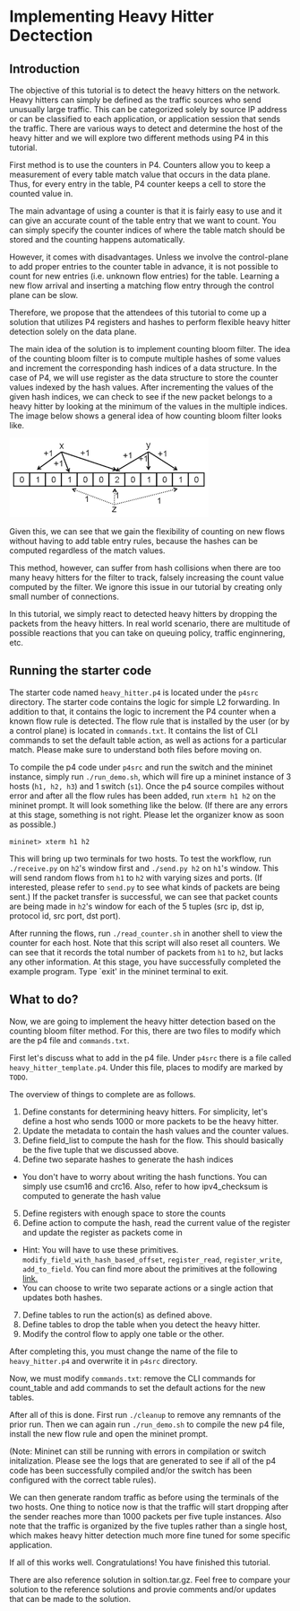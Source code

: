 # Implementing Heavy Hitter Dectection

## Introduction

The objective of this tutorial is to detect the heavy hitters on the network.
Heavy hitters can simply be defined as the traffic sources who send unusually large traffic. This can be categorized solely by source IP address or can be classified to each application, or application session that sends the traffic.
There are various ways to detect and determine the host of the heavy hitter and we will explore two different methods using P4 in this tutorial.

First method is to use the counters in P4. Counters allow you to keep a measurement of every table match value that occurs in the data plane.
Thus, for every entry in the table, P4 counter keeps a cell to store the counted value in.

The main advantage of using a counter is that it is fairly easy to use and it can give an accurate count of the table entry that we want to count. You can simply specify the counter indices of where the table match should be stored and the counting happens automatically.

However, it comes with disadvantages. Unless we involve the control-plane to add proper entries to the counter table in advance, it is not possible to count for new entries (i.e. unknown flow entries) for the table. Learning a new flow arrival and inserting a matching flow entry through the control plane can be slow.

Therefore, we propose that the attendees of this tutorial to come up a solution that utilizes P4 registers and hashes to perform flexible heavy hitter detection solely on the data plane.

The main idea of the solution is to implement counting bloom filter. The idea of the counting bloom filter is to compute multiple hashes of some values and increment the corresponding hash indices of a data structure. In the case of P4, we will use register as the data structure to store the counter values indexed by the hash values. After incrementing the values of the given hash indices,
we can check to see if the new packet belongs to a heavy hitter by looking at the minimum of the values in the multiple indices. The image below shows a general idea of how counting bloom filter looks like.

![Alt text](images/counting_bloom_filter.png?raw=true "Counting Bloom Filter")

Given this, we can see that we gain the flexibility of counting on new flows without having to add table entry rules, because the hashes can be computed regardless of the match values.

This method, however, can suffer from hash collisions when there are too many heavy hitters for the filter to track, falsely increasing the count value computed by the filter. We ignore this issue in our tutorial by creating only small number of connections.

In this tutorial, we simply react to detected heavy hitters by dropping the packets from the heavy hitters. In real world scenario, there are multitude of possible reactions that you can take on queuing policy, traffic enginnering, etc.

## Running the starter code

The starter code named `heavy_hitter.p4` is located under the `p4src` directory. The starter code contains the logic for simple L2 forwarding. In addition to that, it contains the logic to increment the P4 counter when a known flow rule is detected. The flow rule that is installed by the user (or by a control plane) is located in `commands.txt`. It contains the list of CLI commands to set the default table action, as well as actions for a particular match. Please make sure to understand both files before moving on.

To compile the p4 code under `p4src` and run the switch and the mininet instance, simply run `./run_demo.sh`, which will fire up a mininet instance of 3 hosts (`h1, h2, h3`) and 1 switch (`s1`).
Once the p4 source compiles without error and after all the flow rules has been added, run `xterm h1 h2` on the mininet prompt. It will look something like the below. (If there are any errors at this stage, something is not right. Please let the organizer know as soon as possible.)

```
mininet> xterm h1 h2
```

This will bring up two terminals for two hosts. To test the workflow, run `./receive.py` on `h2`'s window first and `./send.py h2` on `h1`'s window. This will send random flows from `h1` to `h2` with varying sizes and ports. (If interested, please refer to `send.py` to see what kinds of packets are being sent.) If the packet transfer is successful, we can see that packet counts are being made in `h2`'s window for each of the 5 tuples (src ip, dst ip, protocol id, src port, dst port).

After running the flows, run `./read_counter.sh` in another shell to view the counter for each host. Note that this script will also reset all counters. We can see that it records the total number of packets from `h1` to `h2`, but lacks any other information. At this stage, you have successfully completed the example program.
Type `exit' in the mininet terminal to exit.

## What to do?

Now, we are going to implement the heavy hitter detection based on the counting bloom filter method. For this, there are two files to modify which are the p4 file and `commands.txt`.

First let's discuss what to add in the p4 file. Under `p4src` there is a file called `heavy_hitter_template.p4`. Under this file, places to modify are marked by `TODO`.

The overview of things to complete are as follows.

1. Define constants for determining heavy hitters. For simplicity, let's define a host who sends 1000 or more packets to be the heavy hitter.
2. Update the metadata to contain the hash values and the counter values.
3. Define field_list to compute the hash for the flow. This should basically be the five tuple that we discussed above.
4. Define two separate hashes to generate the hash indices
  * You don't have to worry about writing the hash functions. You can simply use csum16 and crc16. Also, refer to how ipv4_checksum is computed to generate the hash value
5. Define registers with enough space to store the counts
6. Define action to compute the hash, read the current value of the register and update the register as packets come in
  * Hint: You will have to use these primitives. `modify_field_with_hash_based_offset`, `register_read`, `register_write`, `add_to_field`. You can find more about the primitives at the following [link.](https://github.com/p4lang/p4-hlir/blob/master/p4_hlir/frontend/primitives.json "List of P4 Primitives")
  * You can choose to write two separate actions or a single action that updates both hashes.
7. Define tables to run the action(s) as defined above.
8. Define tables to drop the table when you detect the heavy hitter.
9. Modify the control flow to apply one table or the other.

After completing this, you must change the name of the file to `heavy_hitter.p4` and overwrite it in `p4src` directory.

Now, we must modify `commands.txt`: remove the CLI commands for count_table and add commands to set the default actions for the new tables. 

After all of this is done. First run `./cleanup` to remove any remnants of the prior run. Then we can again run `./run_demo.sh` to compile the new p4 file, install the new flow rule and open the mininet prompt.

(Note: Mininet can still be running with errors in compilation or switch initalization. Please see the logs that are generated to see if all of the p4 code has been successfully compiled and/or the switch has been configured with the correct table rules). 

We can then generate random traffic as before using the terminals of the two hosts. One thing to notice now is that the traffic will start dropping after the sender reaches more than 1000 packets per five tuple instances. Also note that the traffic is organized by the five tuples rather than a single host, which makes heavy hitter detection much more fine tuned for some specific application.

If all of this works well. Congratulations! You have finished this tutorial.

There are also reference solution in soltion.tar.gz. Feel free to compare your solution to the reference solutions and provie comments and/or updates that can be made to the solution.
